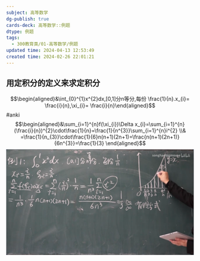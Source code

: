 ```yaml
---
subject: 高等数学
dg-publish: true
cards-deck: 高等数学::例题
dtype: 例题
tags:
  - 300教育类/01-高等数学/例题
updated time: 2024-04-13 12:53:49
created time: 2024-02-26 22:01:21
---
```


## 用定积分的定义来求定积分
$$\begin{aligned}&\int_{0}^{1}x^{2}dx,[0,1]分n等分,每份 \frac{1}{n}.x_{i}= \frac{i}{n},\xi_{i}= \frac{i}{n}\end{aligned}$$ #anki 
$$\begin{aligned}&\sum_{i=1}^{n}f(\xi_{i})\Delta x_{i}=\sum_{i=1}^{n}(\frac{i}{n})^{2}\cdot\frac{1}{n}=\frac{1}{n^{3}}\sum_{i=1}^{n}i^{2} \\&
=\frac{1}{n_{3}}\cdot\frac{1}{6}n(n+1)(2n+1)=\frac{n(n+1)(2n+1)}{6n^{3}}=\frac{1}{3} \end{aligned}$$ ![Clip_2024-02-26_22-10-38.png](https://raw.githubusercontent.com/RainbowRain9/PicGo/master/202402262211284.png)



